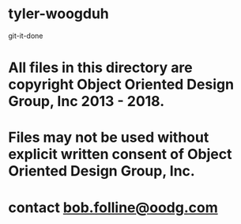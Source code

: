 # tyler-woogduh
git-it-done
# All files in this directory are copyright Object Oriented Design Group, Inc 2013 - 2018.
# Files may not be used without explicit written consent of Object Oriented Design Group, Inc.
# contact bob.folline@oodg.com
